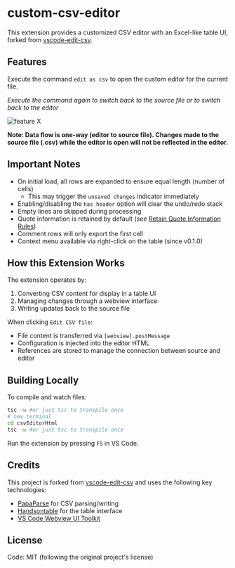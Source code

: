 # custom-csv-editor

This extension provides a customized CSV editor with an Excel-like table UI, forked from [vscode-edit-csv](https://github.com/janisdd/vscode-edit-csv).

## Features

Execute the command `edit as csv` to open the custom editor for the current file.

_Execute the command again to switch back to the source file or to switch back to the editor_

![feature X](images/titleImg.gif)

**Note: Data flow is one-way (editor to source file). Changes made to the source file (.csv) while the editor is open will not be reflected in the editor.**

## Important Notes

- On initial load, all rows are expanded to ensure equal length (number of cells)
  - This may trigger the `unsaved changes` indicator immediately
- Enabling/disabling the `has header` option will clear the undo/redo stack
- Empty lines are skipped during processing
- Quote information is retained by default (see [Retain Quote Information Rules](#retain-quote-information-rules))
- Comment rows will only export the first cell
- Context menu available via right-click on the table (since v0.1.0)

## How this Extension Works

The extension operates by:

1. Converting CSV content for display in a table UI
2. Managing changes through a webview interface
3. Writing updates back to the source file

When clicking `Edit CSV file`:

- File content is transferred via `[webview].postMessage`
- Configuration is injected into the editor HTML
- References are stored to manage the connection between source and editor

## Building Locally

To compile and watch files:

```bash
tsc -w #or just tsc to transpile once
# new terminal
cd csvEditorHtml
tsc -w #or just tsc to transpile once
```

Run the extension by pressing `F5` in VS Code.

## Credits

This project is forked from [vscode-edit-csv](https://github.com/janisdd/vscode-edit-csv) and uses the following key technologies:

- [PapaParse](https://github.com/mholt/PapaParse) for CSV parsing/writing
- [Handsontable](https://github.com/handsontable/handsontable) for the table interface
- [VS Code Webview UI Toolkit](https://github.com/microsoft/vscode-webview-ui-toolkit)

## License

Code: MIT (following the original project's license)
